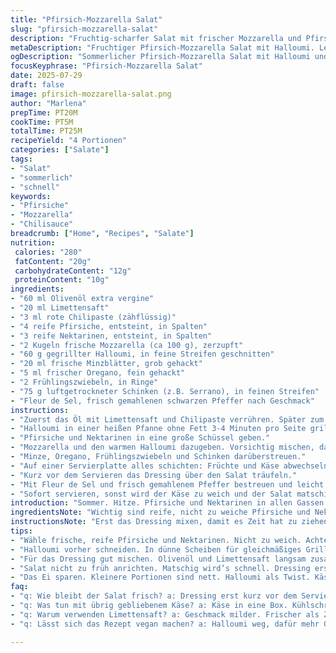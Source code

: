 ```yaml
---
title: "Pfirsich-Mozzarella Salat"
slug: "pfirsich-mozzarella-salat"
description: "Fruchtig-scharfer Salat mit frischer Mozzarella und Pfirsichen, abgewandelt mit roter Chili und gegrilltem Halloumi. Schnelle Zubereitung, frische Kräuter, pikante Würze. Für 4 Portionen. Kein Backen. Kein Gluten. Keine Nüsse. Kombiniert mediterrane Aromen mit leichter Schärfe. Salat als Vorspeise, bunt und sommerlich. Kräuter und Zitrus treffen auf cremigen Käse. Leicht, frisch, mit etwas Biss durch Käse. Passt sommerlich, einfach, schnell. Mit leichtem Touch von Chiliöl. 25 Minuten Zubereitungszeit mit kurzem Marinieren. Machbar ohne Eier, Nüsse und Gluten. Tolles Fingerfood oder Auftakt zum Essen."
metaDescription: "Fruchtiger Pfirsich-Mozzarella Salat mit Halloumi. Leichte Schärfe und frische Kräuter. Ideal als sommerlicher Snack oder Vorspeise."
ogDescription: "Sommerlicher Pfirsich-Mozzarella Salat mit Halloumi und Chili. Frisch, leicht, perfekt für heiße Tage und gesellige Runden."
focusKeyphrase: "Pfirsich-Mozzarella Salat"
date: 2025-07-29
draft: false
image: pfirsich-mozzarella-salat.png
author: "Marlena"
prepTime: PT20M
cookTime: PT5M
totalTime: PT25M
recipeYield: "4 Portionen"
categories: ["Salate"]
tags:
- "Salat"
- "sommerlich"
- "schnell"
keywords:
- "Pfirsiche"
- "Mozzarella"
- "Chilisauce"
breadcrumb: ["Home", "Recipes", "Salate"]
nutrition: 
 calories: "280"
 fatContent: "20g"
 carbohydrateContent: "12g"
 proteinContent: "10g"
ingredients:
- "60 ml Olivenöl extra vergine"
- "20 ml Limettensaft"
- "3 ml rote Chilipaste (zähflüssig)"
- "4 reife Pfirsiche, entsteint, in Spalten"
- "3 reife Nektarinen, entsteint, in Spalten"
- "2 Kugeln frische Mozzarella (ca 100 g), zerzupft"
- "60 g gegrillter Halloumi, in feine Streifen geschnitten"
- "20 ml frische Minzblätter, grob gehackt"
- "5 ml frischer Oregano, fein gehackt"
- "2 Frühlingszwiebeln, in Ringe"
- "75 g luftgetrockneter Schinken (z.B. Serrano), in feinen Streifen"
- "Fleur de Sel, frisch gemahlenen schwarzen Pfeffer nach Geschmack"
instructions:
- "Zuerst das Öl mit Limettensaft und Chilipaste verrühren. Später zum Anrichten verwenden."
- "Halloumi in einer heißen Pfanne ohne Fett 3-4 Minuten pro Seite grillen, bis leichte Bräunung und Biss entsteht."
- "Pfirsiche und Nektarinen in eine große Schüssel geben."
- "Mozzarella und den warmen Halloumi dazugeben. Vorsichtig mischen, damit die Früchte nicht zerdrückt werden."
- "Minze, Oregano, Frühlingszwiebeln und Schinken darüberstreuen."
- "Auf einer Servierplatte alles schichten: Früchte und Käse abwechselnd drapieren."
- "Kurz vor dem Servieren das Dressing über den Salat träufeln."
- "Mit Fleur de Sel und frisch gemahlenem Pfeffer bestreuen und leicht vermengen."
- "Sofort servieren, sonst wird der Käse zu weich und der Salat matschig."
introduction: "Sommer. Hitze. Pfirsiche und Nektarinen in allen Gassen. Süß, saftig, prall. Mythos Früchte im Salat. Mozzarella frisch, milchig, weich. Nicht zu klassisch. Ein bisschen Schärfe rein. Rote Chilipaste, das Knistern auf der Zunge. Dann noch Halloumi, das wäre mal was. Käse grillen, so knusprig, so anders. Frische Kräuter, Minze, ein Hauch Oregano. Frühlingszwiebeln für den Frischekick, scharfe Ringe. Schinken, zarter Kontrast. Fleur de Sel. Nur wenig, aber genau richtig. Alles schnell zusammen. In 25 Minuten kann was Wunderbares entstehen. Keine großen Geschichten, keine komplizierten Zutaten. Einfach anders. Diese Mischung macht Lust auf Sommer, auf Geschmacksexplosionen. So ein Salat, da reicht ein Biss und der Abend wird leicht. Keine Schwere. Nur Leben. Bisschen Frucht, bisschen Käse, bisschen scharf. Ganz leicht. Einfach. Lecker. Salat als Snack, als Vorspeise. Vegan? Nicht ganz. Doch Fleisch eher reduziert. Einmal anders. Halloumi als Twist, kleine Überraschung auf dem Teller. So schmeckt der Sommer neu."
ingredientsNote: "Wichtig sind reife, nicht zu weiche Pfirsiche und Nektarinen. Reife macht den Unterschied, Saftigkeit und Aroma. Mozzarella gern frisch aus dem Kühlregal, weich muss er sein, kaum Flüssigkeit. Halloumi der mediterrane Grillkäse, sorgt für Struktur, Kontrast. Gegrillter Käse bringt neue Textur rein. Die rote Chilipaste wird vorsichtig dosiert, scharf, aber nicht zu viel. Limette statt Zitrone milder im Geschmack, bringt Frische und Aroma. Kräuter nicht zu dominant, Minze bringt Frische, Oregano etwas Wald. Salz nicht sparen, Fleur de Sel hebt Aromen, anderes Salz geht auch. Schinken mild und luftgetrocknet, für salzigen Kick und Tiefe. Frühlingszwiebeln im Vergleich zu Lauch milder, noch knackig. Olivenöl nativ hat Fruchtigkeit, guter Geschmack muss rein. Einfach alles frisch halten, keine Konserven, sonst geht Qualität verloren. Ohne Nüsse, ohne Gluten, geeignet für Allergiker oder Menschen mit Unverträglichkeiten."
instructionsNote: "Erst das Dressing mixen, damit es Zeit hat zu ziehen. Olivenöl und Limette gut vermischen, Chili vorsichtig untermengen. Halloumi auf mittlerer Hitze grillen, wenig bis kein Öl, Kurzzeit nur, damit er knackig bleibt. Käse vorher in dünne Scheiben schneiden. Pfirsiche behutsam schneiden, nicht zerdrücken. Obst und Käse vorsichtig vermengen, zu viel rühren zerstört die Struktur. Kräuter erst am Ende hinzufügen, damit die Frische erhalten bleibt. Schinken zuletzt einstreuen, sorgt für salzigen Kontrast. Salat nicht zu früh anrichten, da sonst Flüssigkeit austritt und Salat matschig wird. Dressing erst kurz vor dem Servieren dazugeben, so bleibt alles frisch. Zum Schluss mit Fleur de Sel abschmecken, nicht zu viel, Salz soll die Zutaten heben, nicht überdecken. Auf Teller portionieren oder im großen Gefäß anrichten. Sofort servieren, nicht aufheben, Qualität leidet. Schnell, effizient, sommerlich. Fertig in 25 Minuten, inklusive Grillzeit und Anrichten. Kein Backen, kein Kochen."
tips:
- "Wähle frische, reife Pfirsiche und Nektarinen. Nicht zu weich. Achte auf den Duft. Das ist wichtig für die Qualität. Chilipaste nicht übertreiben. Weniger ist mehr. Deine Gäste haben unterschiedliche Geschmack. "
- "Halloumi vorher schneiden. In dünne Scheiben für gleichmäßiges Grillen. Heisse Pfanne. Kein Fett braucht es. Grillen bis goldbraun. Etwas mehr Biss bleibt. Mozzarella kurz und vorsichtig zupfen. Wir wollen die Textur."
- "Für das Dressing gut mischen. Olivenöl und Limettensaft langsam zusammengeben. Chilipaste ganz vorsichtig. Für die richtigen Aromen. Frische Kräuter nicht vergessen. Minze bringt Frische. Oregano gibt Tiefe."
- "Salat nicht zu früh anrichten. Matschig wird’s schnell. Dressing erst kurz bevor serviert wird. Fleur de Sel darauf. Einfach knackig. Schinken erst ganz am Schluss. Für den feinen Salzkick. Das sorgt für den perfekten Auftritt."
- "Das Ei sparen. Kleinere Portionen sind nett. Halloumi als Twist. Käse unterschiedlich zubereiten. Richtig grillieren, besser als im Wasser. Schneller vorbereitet als gedacht. 25 Minuten sind genug."
faq:
- "q: Wie bleibt der Salat frisch? a: Dressing erst kurz vor dem Servieren dazu. Obst nicht zu lange liegen lassen. Salat durchfeuchtet sonst."
- "q: Was tun mit übrig gebliebenem Käse? a: Käse in eine Box. Kühlschrank ist wichtig. Halloumi kann wieder gegrillt werden. Für ein zweites Mal genießen."
- "q: Warum verwenden Limettensaft? a: Geschmack milder. Frischer als Zitrone. Bringt eine feine Note. Das kann das ganze Gericht heben."
- "q: Lässt sich das Rezept vegan machen? a: Halloumi weg, dafür mehr Gemüse. Vielleicht eine Tofu-Alternative. Bringt auch Geschmack auf den Tisch. Frische bleibt."

---
```

